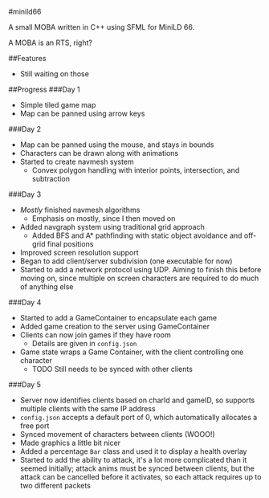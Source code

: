 #minild66

A small MOBA written in C++ using SFML for MiniLD 66.

A MOBA is an RTS, right?

##Features

  - Still waiting on those

##Progress
###Day 1
  - Simple tiled game map
  - Map can be panned using arrow keys

###Day 2
  - Map can be panned using the mouse, and stays in bounds
  - Characters can be drawn along with animations
  - Started to create navmesh system
    - Convex polygon handling with interior points, intersection, and
      subtraction

###Day 3
  - *Mostly* finished navmesh algorithms
    - Emphasis on mostly, since I then moved on
  - Added navgraph system using traditional grid approach
    - Added BFS and A* pathfinding with static object avoidance and off-grid
      final positions
  - Improved screen resolution support
  - Began to add client/server subdivision (one executable for now)
  - Started to add a network protocol using UDP. Aiming to finish this before
    moving on, since multiple on screen characters are required to do much of
    anything else

###Day 4
  - Started to add a GameContainer to encapsulate each game
  - Added game creation to the server using GameContainer
  - Clients can now join games if they have room
    - Details are given in `config.json`
  - Game state wraps a Game Container, with the client controlling one character
    - TODO Still needs to be synced with other clients

###Day 5
  - Server now identifies clients based on charId and gameID, so supports
    multiple clients with the same IP address
  - `config.json` accepts a default port of 0, which automatically allocates
    a free port
  - Synced movement of characters between clients (WOOO!)
  - Made graphics a little bit nicer
  - Added a percentage `Bar` class and used it to display a health overlay
  - Started to add the ability to attack, it's a lot more complicated than
    it seemed initially; attack anims must be synced between clients, but the
    attack can be cancelled before it activates, so each attack requires up
    to two different packets

